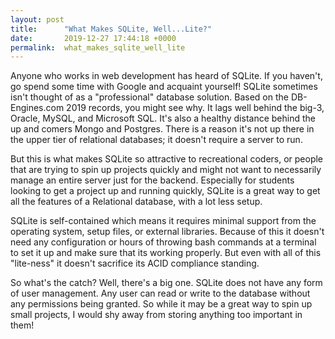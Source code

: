 ```yaml
---
layout: post
title:      "What Makes SQLite, Well...Lite?"
date:       2019-12-27 17:44:18 +0000
permalink:  what_makes_sqlite_well_lite
---
```



Anyone who works in web development has heard of SQLite. If you haven't, go spend some time with Google and acquaint yourself! SQLite sometimes isn't thought of as a "professional" database solution. Based on the DB-Engines.com 2019 records, you might see why. It lags well behind the big-3, Oracle, MySQL, and Microsoft SQL. It's also a healthy distance behind the up and comers Mongo and Postgres. There is a reason it's not up there in the upper tier of relational databases; it doesn't require a server to run. 

But this is what makes SQLite so attractive to recreational coders, or people that are trying to spin up projects quickly and might not want to necessarily manage an entire server just for the backend. Especially for students looking to get a project up and running quickly, SQLite is a great way to get all the features of a Relational database, with a lot less setup.

SQLite is self-contained which means it requires minimal support from the operating system, setup files, or external libraries. Because of this it doesn't need any configuration or hours of throwing bash commands at a terminal to set it up  and make sure that its working properly. But even with all of this "lite-ness" it doesn't sacrifice its ACID compliance standing. 

So what's the catch? Well, there's a big one. SQLite does not have any form of user management. Any user can read or write to the database without any permissions being granted. So while it may be a great way to spin up small projects, I would shy away from storing anything too important in them!

